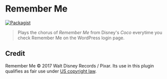 # Remember Me
[![Packagist](https://img.shields.io/packagist/v/josephfusco/remember-me.svg?style=flat-square)](https://packagist.org/packages/josephfusco/remember-me)

> Plays the chorus of *Remember Me* from Disney's *Coco* everytime you check Remember Me on the WordPress login page.

## Credit

Remember Me © 2017 Walt Disney Records / Pixar. Its use in this plugin qualifies as fair use under [US copyright law]( https://www.copyright.gov/fair-use/more-info.html).
